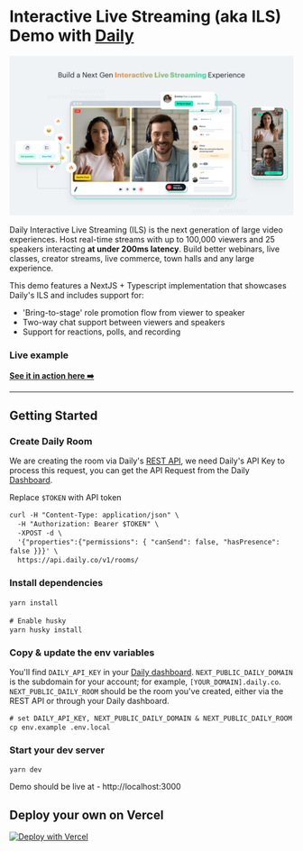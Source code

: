 # Interactive Live Streaming (aka ILS) Demo with [Daily](https://www.daily.co/products/interactive-live-streaming)

![Interactive Live Streaming](./public/image.png)

Daily Interactive Live Streaming (ILS) is the next generation of large video experiences. Host real-time streams with up to 100,000 viewers and 25 speakers interacting **at under 200ms latency**. Build better webinars, live classes, creator streams, live commerce, town halls and any large experience.

This demo features a NextJS + Typescript implementation that showcases Daily's ILS and includes support for:

- 'Bring-to-stage' role promotion flow from viewer to speaker
- Two-way chat support between viewers and speakers
- Support for reactions, polls, and recording

### Live example

**[See it in action here ➡️](https://daily-ils.vercel.app/)**

---

## Getting Started

### Create Daily Room

We are creating the room via Daily's [REST API](https://docs.daily.co/reference/rest-api/rooms/create-room),
we need Daily's API Key to process this request, you can get the API Request from the Daily [Dashboard](https://dashboard.daily.co/developers).

Replace `$TOKEN` with API token

```
curl -H "Content-Type: application/json" \
  -H "Authorization: Bearer $TOKEN" \
  -XPOST -d \
  '{"properties":{"permissions": { "canSend": false, "hasPresence": false }}}' \
  https://api.daily.co/v1/rooms/
```

### Install dependencies

```
yarn install

# Enable husky
yarn husky install
```

### Copy & update the env variables

You'll find `DAILY_API_KEY` in your [Daily dashboard](https://dashboard.daily.co/developers). `NEXT_PUBLIC_DAILY_DOMAIN` is the subdomain for your account; for example, `[YOUR_DOMAIN].daily.co`. `NEXT_PUBLIC_DAILY_ROOM` should be the room you've created, either via the REST API or through your Daily dashboard.

```
# set DAILY_API_KEY, NEXT_PUBLIC_DAILY_DOMAIN & NEXT_PUBLIC_DAILY_ROOM
cp env.example .env.local
```

### Start your dev server

```
yarn dev
```

Demo should be live at - http://localhost:3000

## Deploy your own on Vercel

[![Deploy with Vercel](https://vercel.com/button)](https://vercel.com/new/clone-flow?repository-url=https%3A%2F%2Fgithub.com%2Fdaily-solutions%2Fils.git&env=NEXT_PUBLIC_DAILY_DOMAIN%2CNEXT_PUBLIC_DAILY_ROOM%2CDAILY_API_KEY)
